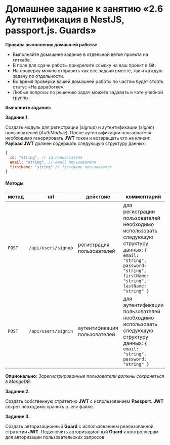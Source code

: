 # Домашнее задание к занятию «2.6 Аутентификация в NestJS, passport.js. Guards»

**Правила выполнения домашней работы:**
* Выполняйте домашнее задание в отдельной ветке проекта на гитхабе.
* В поле для сдачи работы прикрепите ссылку на ваш проект в Git.
* На проверку можно отправить как все задачи вместе, так и каждую задачу по отдельности. 
* Во время проверки вашей домашней работы по частям будет стоять статус «На доработке».
* Любые вопросы по решению задач можете задавать в чате учебной группы.

**Выполните задания:**

**Задание 1.**

Создать модуль для регистрации (*signup*) и аутентификации (*signin*) пользователей (*AuthModule*).
После аутентификации пользователя необходимо генерировать **JWT** токен и возвращать его на клиент.
**Payload JWT** должен содержать следующую структуру данных:
```javascript
{
  id: "string", // id пользователя
  email: "string", // email пользователя
  firstName: "string" // firstName пользователя
}
``` 

#### Методы
метод | url | действие | комментарий
--- | --- | ---  | ---
`POST` | `/api/users/signup` | регистрация пользователей | для регистрации пользователей необходимо использовать следующую структуру данных: ``{ email: "string", password: "string", firstName: "string", lastName: "string" }``
`POST` | `/api/users/signin` | аутентификация пользователей | для аутентификации пользователей необходимо использовать следующую структуру данных: ``{ email: "string", password: "string" }``

**Опционально**: *Зарегистрированные пользователи должны сохраняться в MongoDB.*

**Задание 2.**

Создать собственную стратегию **JWT** с использованием **Passport**. **JWT** секрет неоходимо хранить в *.env* файле.

**Задание 3.**

Создать авторизационный **Guard** с использованием реализованной стратегии **JWT**.
Подключить авторизационный **Guard** к контроллерам для авторизации пользовательских запросов.
